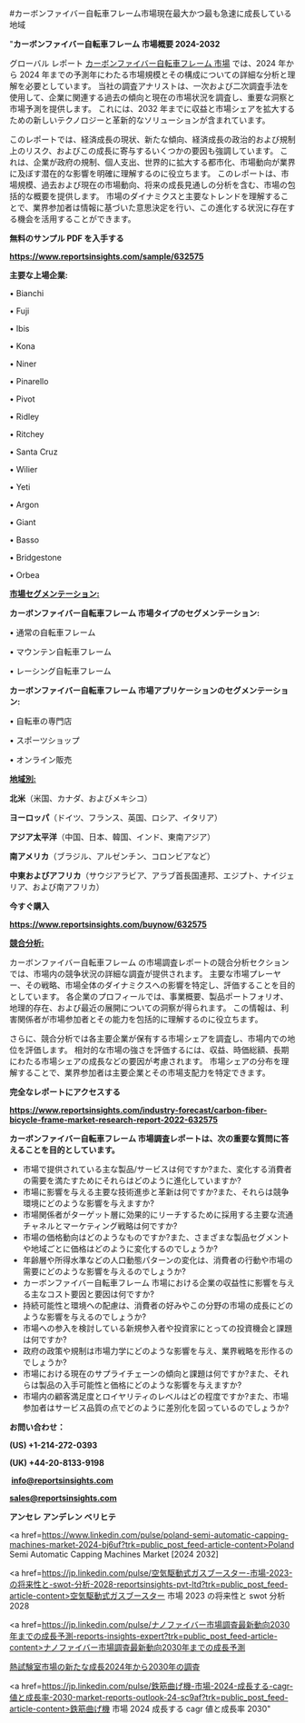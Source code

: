 #カーボンファイバー自転車フレーム市場現在最大かつ最も急速に成長している地域

"<strong>カーボンファイバー自転車フレーム 市場概要 2024-2032</strong>

グローバル レポート <a href=https://www.reportsinsights.com/sample/632575>カーボンファイバー自転車フレーム 市場</a> では、2024 年から 2024 年までの予測年にわたる市場規模とその構成についての詳細な分析と理解を必要としています。 当社の調査アナリストは、一次および二次調査手法を使用して、企業に関連する過去の傾向と現在の市場状況を調査し、重要な洞察と市場予測を提供します。 これには、2032 年までに収益と市場シェアを拡大​​するための新しいテクノロジーと革新的なソリューションが含まれています。

このレポートでは、経済成長の現状、新たな傾向、経済成長の政治的および規制上のリスク、およびこの成長に寄与するいくつかの要因も強調しています。 これは、企業が政府の規制、個人支出、世界的に拡大する都市化、市場動向が業界に及ぼす潜在的な影響を明確に理解するのに役立ちます。 このレポートは、市場規模、過去および現在の市場動向、将来の成長見通しの分析を含む、市場の包括的な概要を提供します。 市場のダイナミクスと主要なトレンドを理解することで、業界参加者は情報に基づいた意思決定を行い、この進化する状況に存在する機会を活用することができます。

<strong><b>無料のサンプル PDF を入手する</b></strong>

<a href=https://www.reportsinsights.com/sample/632575><strong><u>https://www.reportsinsights.com/sample/632575</u></strong></a>

<strong>主要な上場企業:</strong>

• Bianchi

• Fuji

• Ibis

• Kona

• Niner

• Pinarello

• Pivot

• Ridley

• Ritchey

• Santa Cruz

• Wilier

• Yeti

• Argon

• Giant

• Basso

• Bridgestone

• Orbea

<strong><u>市場セグメンテーション</u></strong><strong><u>:</u></strong>

<strong>カーボンファイバー自転車フレーム 市場タイプのセグメンテーション:</strong>

• 通常の自転車フレーム

• マウンテン自転車フレーム

• レーシング自転車フレーム

<strong>カーボンファイバー自転車フレーム 市場アプリケーションのセグメンテーション:</strong>

• 自転車の専門店

• スポーツショップ

• オンライン販売

<strong><u>地域別</u></strong><strong><u>:</u></strong>

<strong>北米</strong>（米国、カナダ、およびメキシコ）

<strong>ヨーロッパ</strong>（ドイツ、フランス、英国、ロシア、イタリア）

<strong>アジア太平洋</strong>（中国、日本、韓国、インド、東南アジア）

<strong>南アメリカ</strong>（ブラジル、アルゼンチン、コロンビアなど）

<strong>中東およびアフリカ</strong>（サウジアラビア、アラブ首長国連邦、エジプト、ナイジェリア、および南アフリカ）

<strong>今すぐ購入</strong>

<a href=https://www.reportsinsights.com/buynow/632575><strong><u>https://www.reportsinsights.com/buynow/632575</u></strong></a>

<strong><u>競合分析:</u></strong>

カーボンファイバー自転車フレーム の市場調査レポートの競合分析セクションでは、市場内の競争状況の詳細な調査が提供されます。 主要な市場プレーヤー、その戦略、市場全体のダイナミクスへの影響を特定し、評価することを目的としています。 各企業のプロフィールでは、事業概要、製品ポートフォリオ、地理的存在、および最近の展開についての洞察が得られます。 この情報は、利害関係者が市場参加者とその能力を包括的に理解するのに役立ちます。

さらに、競合分析では各主要企業が保有する市場シェアを調査し、市場内での地位を評価します。 相対的な市場の強さを評価するには、収益、時価総額、長期にわたる市場シェアの成長などの要因が考慮されます。 市場シェアの分布を理解することで、業界参加者は主要企業とその市場支配力を特定できます。

<strong>完全なレポートにアクセスする</strong>

<a href=https://www.reportsinsights.com/industry-forecast/carbon-fiber-bicycle-frame-market-research-report-2022-632575><strong><u><b>https://www.reportsinsights.com/industry-forecast/carbon-fiber-bicycle-frame-market-research-report-2022-632575</b></u></strong></a>

<strong><b>カーボンファイバー自転車フレーム 市場調査レポートは、次の重要な質問に答えることを目的としています。</b></strong>
<ul>
  <li>市場で提供されている主な製品/サービスは何ですか?また、変化する消費者の需要を満たすためにそれらはどのように進化していますか?</li>
  <li>市場に影響を与える主要な技術進歩と革新は何ですか?また、それらは競争環境にどのような影響を与えますか?</li>
  <li>市場関係者がターゲット層に効果的にリーチするために採用する主要な流通チャネルとマーケティング戦略は何ですか?</li>
  <li>市場の価格動向はどのようなものですか?また、さまざまな製品セグメントや地域ごとに価格はどのように変化するのでしょうか?</li>
  <li>年齢層や所得水準などの人口動態パターンの変化は、消費者の行動や市場の需要にどのような影響を与えるのでしょうか?</li>
  <li>カーボンファイバー自転車フレーム 市場における企業の収益性に影響を与える主なコスト要因と要因は何ですか?</li>
  <li>持続可能性と環境への配慮は、消費者の好みやこの分野の市場の成長にどのような影響を与えるのでしょうか?</li>
  <li>市場への参入を検討している新規参入者や投資家にとっての投資機会と課題は何ですか?</li>
  <li>政府の政策や規制は市場力学にどのような影響を与え、業界戦略を形作るのでしょうか?</li>
  <li>市場における現在のサプライチェーンの傾向と課題は何ですか?また、それらは製品の入手可能性と価格にどのような影響を与えますか?</li>
  <li>市場内の顧客満足度とロイヤリティのレベルはどの程度ですか?また、市場参加者はサービス品質の点でどのように差別化を図っているのでしょうか?</li>
</ul>
<strong>お問い合わせ：</strong>

<strong>(US) +1-214-272-0393</strong>

<strong>(UK) +44-20-8133-9198</strong>

<strong> </strong><a href=info@reportsinsights.com><strong><u>info@reportsinsights.com</u></strong></a>

<a href=sales@reportsinsights.com><strong><u>sales@reportsinsights.com</u></strong></a>

<strong>アンセレ アンデレン ベリヒテ</strong>

<a href=https://www.linkedin.com/pulse/poland-semi-automatic-capping-machines-market-2024-bj6uf?trk=public_post_feed-article-content>Poland Semi Automatic Capping Machines Market [2024 2032]</a>

<a href=https://jp.linkedin.com/pulse/空気駆動式ガスブースター-市場-2023-の将来性と-swot-分析-2028-reportsinsights-pvt-ltd?trk=public_post_feed-article-content>空気駆動式ガスブースター 市場 2023 の将来性と swot 分析 2028</a>

<a href=https://jp.linkedin.com/pulse/ナノファイバー市場調査最新動向2030年までの成長予測-reports-insights-expert?trk=public_post_feed-article-content>ナノファイバー市場調査最新動向2030年までの成長予測</a>

<a href=https://www.linkedin.com/pulse/熱試験室市場の新たな成長2024年から2030年の調査-community-market-research-ynz8f/>熱試験室市場の新たな成長2024年から2030年の調査</a>

<a href=https://jp.linkedin.com/pulse/鉄筋曲げ機-市場-2024-成長する-cagr-値と成長率-2030-market-reports-outlook-24-sc9af?trk=public_post_feed-article-content>鉄筋曲げ機 市場 2024 成長する cagr 値と成長率 2030</a>"
